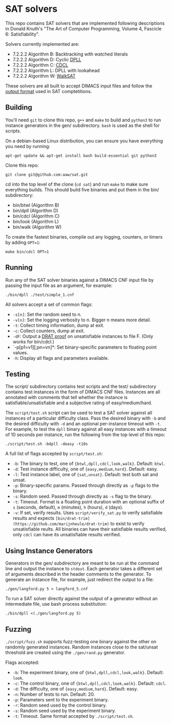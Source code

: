 SAT solvers
===========

This repo contains SAT solvers that are implemented following descriptions in
Donald Knuth's "The Art of Computer Programming, Volume 4, Fascicle 6:
Satisfiability".

Solvers currently implemented are:

  * 7.2.2.2 Algorithm B: Backtracking with watched literals
  * 7.2.2.2 Algorithm D: Cyclic [DPLL](https://en.wikipedia.org/wiki/DPLL_algorithm)
  * 7.2.2.2 Algorithm C: [CDCL](https://en.wikipedia.org/wiki/Conflict-driven_clause_learning)
  * 7.2.2.2 Algorithm L: DPLL with lookahead
  * 7.2.2.2 Algorithm W: [WalkSAT](https://en.wikipedia.org/wiki/WalkSAT)

These solvers are all built to accept
DIMACS input files and follow the
[output format](https://www.satcompetition.org/2004/format-solvers2004.html)
used in SAT comptetitions.

Building
--------

You'll need `git` to clone this repo, `g++` and `make` to build and `python3` to run
instance generators in the gen/ subdirectory. `bash` is used as the shell for scripts.

On a debian-based Linux distribution, you can ensure you have everything you need by
running:

    apt-get update && apt-get install bash build-essential git python3

Clone this repo:

    git clone git@github.com:aaw/sat.git

cd into the top level of the clone (`cd sat`) and run `make` to make sure everything
builds. This should build five binaries and put them in the bin/ subdirectory:

   * bin/btwl (Algorithm B)
   * bin/dpll (Algorithm D)
   * bin/cdcl (Algorithm C)
   * bin/look (Algorithm L)
   * bin/walk (Algorithm W)

To create the fastest binaries, compile out any logging, counters, or timers by adding
`OPT=1`:

    make bin/cdcl OPT=1

Running
-------

Run any of the SAT solver binaries against a DIMACS CNF input file by passing the
input file as an argument, for example:

    ./bin/dpll ./test/simple_1.cnf

All solvers accept a set of common flags:

   * `-s[n]`: Set the random seed to n.
   * `-v[n]`: Set the logging verbosity to n. Bigger n means more detail.
   * `-t`: Collect timing information, dump at exit.
   * `-c`: Collect counters, dump at exit.
   * `-dF`: Output a [DRAT proof](https://www.cs.utexas.edu/~marijn/drat-trim) on unsatisfiable instances to file F. (Only works for bin/cdcl.)
   * `-p[p1=v1][;pn=vn]*: Set binary-specific parameters to floating point values.
   * `-h`: Display all flags and parameters available.

Testing
-------

The script/ subdirectory contains test scripts and the test/ subdirectory contains
test instances in the form of DIMACS CNF files. Instances are all annotated with
comments that tell whether the instance is satisfiable/unsatisfiable and a subjective
rating of easy/medium/hard.

The `script/test.sh` script can be used to test a SAT solver against all instances of a
particular difficulty class. Pass the desired binary with `-b` and the desired
difficulty with `-d` and an optional per-instance timeout with `-t`. For example, to
test the `dpll` binary against all easy instances with a timeout of 10 seconds per
instance, run the following from the top level of this repo:

    ./script/test.sh -bdpll -deasy -t10s

A full list of flags accepted by `script/test.sh`:

   * `-b`: The binary to test, one of `{btwl,dpll,cdcl,look,walk}`. Default: `btwl`.
   * `-d`: Test instance difficulty, one of `{easy,medium,hard}`. Default: easy.
   * `-l`: Test instance label, one of `{sat,unsat}`. Default: test both sat and unsat.
   * `-p`: Binary-specific params. Passed through directly as `-p` flags to the binary.
   * `-s`: Random seed. Passed through directly as `-s` flag to the binary.
   * `-t`: Timeout. Format is a floating point duration with an optional suffix of `s` (seconds, default), `m` (minutes), `h` (hours), `d` (days).
   * `-v`: If set, verify results. Uses `script/verify_sat.py` to verify satisfiable results and expects
     `[bin/drat-trim](https://github.com/marijnheule/drat-trim)` to exist to verify unsatisfiable reults.
     All binaries can have their satisfiable results verified, only `cdcl` can have its unsatisfiable results verified.

Using Instance Generators
-------------------------

Generators in the gen/ subdirectory are meant to be run at the command line and
output the instance to `stdout`. Each generator takes a different set of arguments
described in the header comments to the generator. To generate an instance file,
for example, just redirect the output to a file:

    ./gen/langford.py 5 > langford_5.cnf

To run a SAT solver directly against the output of a generator without an intermediate
file, use bash process substitution:

    ./bin/dpll <(./gen/langford.py 5)

Fuzzing
-------

`./script/fuzz.sh` supports fuzz-testing one binary against the other on randomly generated
instances. Random instances close to the sat/unsat threshold are created using the `./gen/rand.py` generator.

Flags accepted:

   * `-b`: The experiment binary, one of `{btwl,dpll,cdcl,look,walk}`. Default: `look`.
   * `-c`: The control binary, one of `{btwl,dpll,cdcl,look,walk}`. Default: `cdcl`.
   * `-d`: The difficulty, one of `{easy,medium,hard}`. Default: easy.
   * `-n`: Number of tests to run. Default: 20.
   * `-p`: Parameters sent to the experiment binary.
   * `-r`: Random seed used by the control binary.
   * `-s`: Random seed used by the experiment binary.
   * `-t`: Timeout. Same format accepted by `./script/test.sh`.